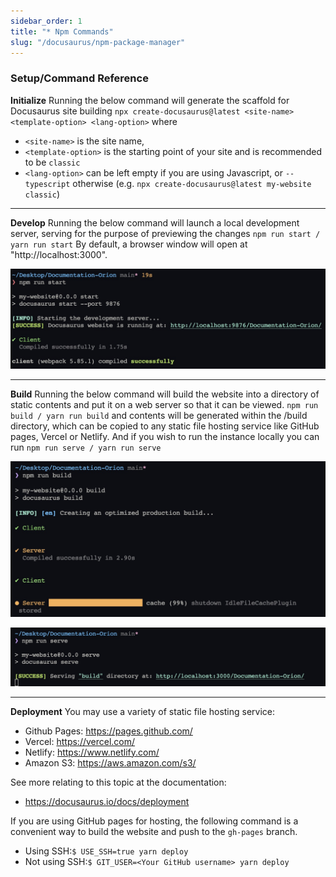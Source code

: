 ```yaml
---
sidebar_order: 1
title: "* Npm Commands"
slug: "/docusaurus/npm-package-manager"
---
```


### Setup/Command Reference

**Initialize**
Running the below command will generate the scaffold for Docusaurus site building
`npx create-docusaurus@latest <site-name> <template-option> <lang-option>`
where
- `<site-name>` is the site name,
- `<template-option>` is the starting point of your site and is recommended to be `classic`
- `<lang-option>` can be left empty if you are using Javascript, or `--typescript` otherwise
(e.g. `npx create-docusaurus@latest my-website classic`)

---

**Develop**
Running the below command will launch a local development server, serving for the purpose of previewing the changes
`npm run start / yarn run start`
By default, a browser window will open at "http://localhost:3000".

![2023.06.08 - 13_53_00 -  [Code-█ ฅ^•ﻌ•^ฅ █ █ がんばれ! █] -](assets/1.jpg)

---

**Build**
Running the below command will build the website into a directory of static contents and put it on a web server so that it can be viewed.
`npm run build / yarn run build`
and contents will be generated within the /build directory, which can be copied to any static file hosting service like GitHub pages, Vercel or Netlify. And if you wish to run the instance locally you can run `npm run serve / yarn run serve`

![2023.06.08 - 13_53_44 -  [Code-█ ฅ^•ﻌ•^ฅ █ █ がんばれ! █] -](assets/3.jpg)



![2023.06.08 - 13_54_07 -  [Code-█ ฅ^•ﻌ•^ฅ █ █ がんばれ! █] -](assets/123.jpg)

---

**Deployment**
You may use a variety of static file hosting service:

- Github Pages: https://pages.github.com/
- Vercel: https://vercel.com/
- Netlify: https://www.netlify.com/
- Amazon S3: https://aws.amazon.com/s3/

See more relating to this topic at the documentation:
- https://docusaurus.io/docs/deployment

If you are using GitHub pages for hosting, the following command is a convenient way to build the website and push to the `gh-pages` branch.
- Using SSH:`$ USE_SSH=true yarn deploy`
- Not using SSH:`$ GIT_USER=<Your GitHub username> yarn deploy`

